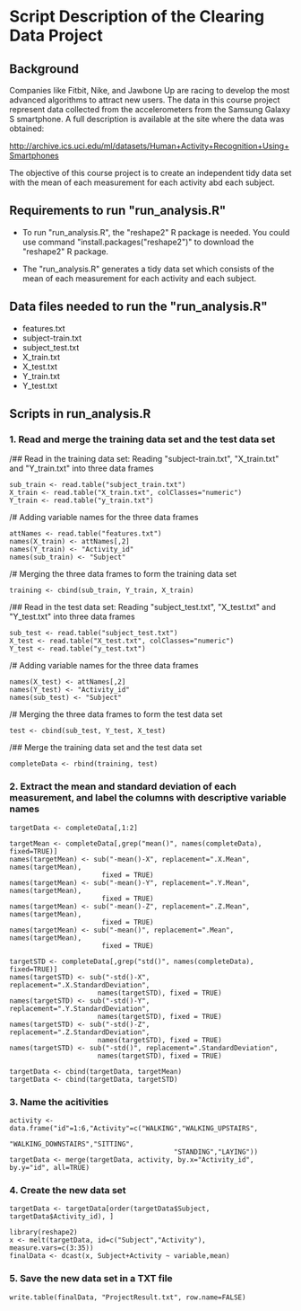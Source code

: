 # Script Description of the Clearing Data Project

## Background
Companies like Fitbit, Nike, and Jawbone Up are racing to develop the most advanced algorithms to attract new users. The data in this course project represent data collected from the accelerometers from the Samsung Galaxy S smartphone. A full description is available at the site where the data was obtained: 

http://archive.ics.uci.edu/ml/datasets/Human+Activity+Recognition+Using+Smartphones

The objective of this course project is to create an independent tidy data set with the mean of each measurement for each activity abd each subject. 


## Requirements to run "run_analysis.R"

* To run "run_analysis.R", the "reshape2" R package is needed. You could use command "install.packages("reshape2")" to download the "reshape2" R package.

* The "run_analysis.R" generates a tidy data set which consists of the mean of each measurement for each activity and each subject.


## Data files needed to run the "run_analysis.R"

* features.txt
* subject-train.txt
* subject_test.txt
* X_train.txt
* X_test.txt
* Y_train.txt
* Y_test.txt


## Scripts in run_analysis.R

### 1. Read and merge the training data set and the test data set
/##    Read in the training data set: Reading "subject-train.txt", "X_train.txt" and "Y_train.txt" into three data frames

	sub_train <- read.table("subject_train.txt")
	X_train <- read.table("X_train.txt", colClasses="numeric")
	Y_train <- read.table("y_train.txt")

/#     Adding variable names for the three data frames

	attNames <- read.table("features.txt")
	names(X_train) <- attNames[,2]
	names(Y_train) <- "Activity_id"
	names(sub_train) <- "Subject"

/#     Merging the three data frames to form the training data set

	training <- cbind(sub_train, Y_train, X_train)

/##    Read in the test data set: Reading "subject_test.txt", "X_test.txt" and "Y_test.txt" into three data frames

	sub_test <- read.table("subject_test.txt")
	X_test <- read.table("X_test.txt", colClasses="numeric")
	Y_test <- read.table("y_test.txt")

/#     Adding variable names for the three data frames

	names(X_test) <- attNames[,2]
	names(Y_test) <- "Activity_id"
	names(sub_test) <- "Subject"

/#     Merging the three data frames to form the test data set

	test <- cbind(sub_test, Y_test, X_test)

/##    Merge the training data set and the test data set

	completeData <- rbind(training, test)


### 2. Extract the mean and standard deviation of each measurement, and label the columns with descriptive variable names
	targetData <- completeData[,1:2]

	targetMean <- completeData[,grep("mean()", names(completeData), fixed=TRUE)]
	names(targetMean) <- sub("-mean()-X", replacement=".X.Mean", names(targetMean), 
                           fixed = TRUE)
	names(targetMean) <- sub("-mean()-Y", replacement=".Y.Mean", names(targetMean), 
                           fixed = TRUE)
	names(targetMean) <- sub("-mean()-Z", replacement=".Z.Mean", names(targetMean), 
                           fixed = TRUE)
	names(targetMean) <- sub("-mean()", replacement=".Mean", names(targetMean), 
                           fixed = TRUE)

	targetSTD <- completeData[,grep("std()", names(completeData), fixed=TRUE)]
	names(targetSTD) <- sub("-std()-X", replacement=".X.StandardDeviation", 
                          names(targetSTD), fixed = TRUE)
	names(targetSTD) <- sub("-std()-Y", replacement=".Y.StandardDeviation", 
                          names(targetSTD), fixed = TRUE)
	names(targetSTD) <- sub("-std()-Z", replacement=".Z.StandardDeviation", 
                          names(targetSTD), fixed = TRUE)
	names(targetSTD) <- sub("-std()", replacement=".StandardDeviation", 
                          names(targetSTD), fixed = TRUE)

	targetData <- cbind(targetData, targetMean)
	targetData <- cbind(targetData, targetSTD)
	

### 3. Name the acitivities
	activity <- data.frame("id"=1:6,"Activity"=c("WALKING","WALKING_UPSTAIRS",
                                             "WALKING_DOWNSTAIRS","SITTING",
                                             "STANDING","LAYING"))
	targetData <- merge(targetData, activity, by.x="Activity_id", by.y="id", all=TRUE)


### 4. Create the new data set
	targetData <- targetData[order(targetData$Subject, targetData$Activity_id), ]

	library(reshape2)
	x <- melt(targetData, id=c("Subject","Activity"), measure.vars=c(3:35)) 
	finalData <- dcast(x, Subject+Activity ~ variable,mean)        


### 5. Save the new data set in a TXT file
	write.table(finalData, "ProjectResult.txt", row.name=FALSE)
